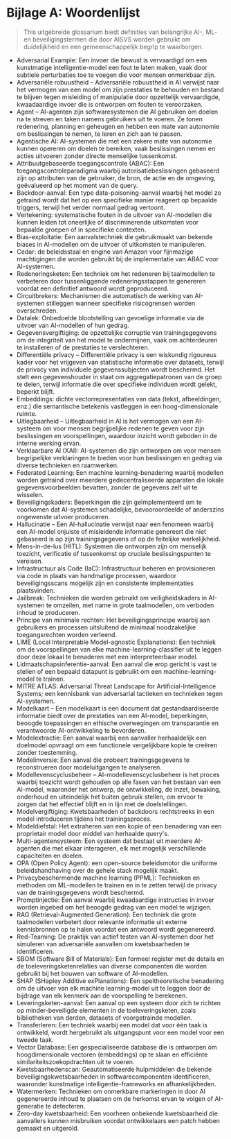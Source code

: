 # Bijlage A: Woordenlijst

>This uitgebreide glossarium biedt definities van belangrijke AI-, ML- en beveiligingstermen die door AISVS worden gebruikt om duidelijkheid en een gemeenschappelijk begrip te waarborgen.

* Adversarial Example: Een invoer die bewust is vervaardigd om een kunstmatige intelligentie-model een fout te laten maken, vaak door subtiele perturbaties toe te voegen die voor mensen onmerkbaar zijn.
  ​
* Adversariële robuustheid – Adversariële robuustheid in AI verwijst naar het vermogen van een model om zijn prestaties te behouden en bestand te blijven tegen misleiding of manipulatie door opzettelijk vervaardigde, kwaadaardige invoer die is ontworpen om fouten te veroorzaken.
  ​
* Agent – AI-agenten zijn softwaresystemen die AI gebruiken om doelen na te streven en taken namens gebruikers uit te voeren. Ze tonen redenering, planning en geheugen en hebben een mate van autonomie om beslissingen te nemen, te leren en zich aan te passen.
  ​
* Agentische AI: AI-systemen die met een zekere mate van autonomie kunnen opereren om doelen te bereiken, vaak beslissingen nemen en acties uitvoeren zonder directe menselijke tussenkomst.
  ​
* Attribuutgebaseerde toegangscontrole (ABAC): Een toegangscontroleparadigma waarbij autorisatiebeslissingen gebaseerd zijn op attributen van de gebruiker, de bron, de actie en de omgeving, geëvalueerd op het moment van de query.
  ​
* Backdoor-aanval: Een type data-poisoning-aanval waarbij het model zo getraind wordt dat het op een specifieke manier reageert op bepaalde triggers, terwijl het verder normaal gedrag vertoont.
  ​
* Vertekening: systematische fouten in de uitvoer van AI-modellen die kunnen leiden tot oneerlijke of discriminerende uitkomsten voor bepaalde groepen of in specifieke contexten.
  ​
* Bias-exploitatie: Een aanvalstechniek die gebruikmaakt van bekende biases in AI-modellen om de uitvoer of uitkomsten te manipuleren.
  ​
* Cedar: de beleidsstaal en engine van Amazon voor fijnmazige machtigingen die worden gebruikt bij de implementatie van ABAC voor AI-systemen.
  ​
* Redeneringsketen: Een techniek om het redeneren bij taalmodellen te verbeteren door tussenliggende redeneringsstappen te genereren voordat een definitief antwoord wordt geproduceerd.
  ​
* Circuitbrekers: Mechanismen die automatisch de werking van AI-systemen stilleggen wanneer specifieke risicogrensen worden overschreden.
  ​
* Datalek: Onbedoelde blootstelling van gevoelige informatie via de uitvoer van AI-modellen of hun gedrag.
  ​
* Gegevensvergiftiging: de opzettelijke corruptie van trainingsgegevens om de integriteit van het model te ondermijnen, vaak om achterdeuren te installeren of de prestaties te verslechteren.
  ​
* Differentiële privacy – Differentiële privacy is een wiskundig rigoureus kader voor het vrijgeven van statistische informatie over datasets, terwijl de privacy van individuele gegevenssubjecten wordt beschermd. Het stelt een gegevenshouder in staat om aggregatiepatronen van de groep te delen, terwijl informatie die over specifieke individuen wordt gelekt, beperkt blijft.
  ​
* Embeddings: dichte vectorrepresentaties van data (tekst, afbeeldingen, enz.) die semantische betekenis vastleggen in een hoog-dimensionale ruimte.
  ​
* Uitlegbaarheid – Uitlegbaarheid in AI is het vermogen van een AI-systeem om voor mensen begrijpelijke redenen te geven voor zijn beslissingen en voorspellingen, waardoor inzicht wordt geboden in de interne werking ervan.
  ​
* Verklaarbare AI (XAI): AI-systemen die zijn ontworpen om voor mensen begrijpelijke verklaringen te bieden voor hun beslissingen en gedrag via diverse technieken en raamwerken.
  ​
* Federated Learning: Een machine learning-benadering waarbij modellen worden getraind over meerdere gedecentraliseerde apparaten die lokale gegevensvoorbeelden bevatten, zonder de gegevens zelf uit te wisselen.
  ​
* Beveiligingskaders: Beperkingen die zijn geïmplementeerd om te voorkomen dat AI-systemen schadelijke, bevooroordeelde of anderszins ongewenste uitvoer produceren.
  ​
* Hallucinatie – Een AI-hallucinatie verwijst naar een fenomeen waarbij een AI-model onjuiste of misleidende informatie genereert die niet gebaseerd is op zijn trainingsgegevens of op de feitelijke werkelijkheid.
  ​
* Mens-in-de-lus (HITL): Systemen die ontworpen zijn om menselijk toezicht, verificatie of tussenkomst op cruciale beslissingspunten te vereisen.
  ​
* Infrastructuur als Code (IaC): Infrastructuur beheren en provisioneren via code in plaats van handmatige processen, waardoor beveiligingsscans mogelijk zijn en consistente implementaties plaatsvinden.
  ​
* Jailbreak: Technieken die worden gebruikt om veiligheidskaders in AI-systemen te omzeilen, met name in grote taalmodellen, om verboden inhoud te produceren.
  ​
* Principe van minimale rechten: Het beveiligingsprincipe waarbij aan gebruikers en processen uitsluitend de minimaal noodzakelijke toegangsrechten worden verleend.
  ​
* LIME (Local Interpretable Model-agnostic Explanations): Een techniek om de voorspellingen van elke machine-learning-classifier uit te leggen door deze lokaal te benaderen met een interpreteerbaar model.
  ​
* Lidmaatschapsinferentie-aanval: Een aanval die erop gericht is vast te stellen of een bepaald datapunt is gebruikt om een machine-learning-model te trainen.
  ​
* MITRE ATLAS: Adversarial Threat Landscape for Artificial-Intelligence Systems; een kennisbank van adversarial tactieken en technieken tegen AI-systemen.
  ​
* Modelkaart – Een modelkaart is een document dat gestandaardiseerde informatie biedt over de prestaties van een AI-model, beperkingen, beoogde toepassingen en ethische overwegingen om transparantie en verantwoorde AI-ontwikkeling te bevorderen.
  ​
* Modelextractie: Een aanval waarbij een aanvaller herhaaldelijk een doelmodel opvraagt om een functionele vergelijkbare kopie te creëren zonder toestemming.
  ​
* Modelinversie: Een aanval die probeert trainingsgegevens te reconstrueren door modeluitgangen te analyseren.
  ​
* Modellevenscyclusbeheer – AI-modellevenscyclusbeheer is het proces waarbij toezicht wordt gehouden op alle fasen van het bestaan van een AI-model, waaronder het ontwerp, de ontwikkeling, de inzet, bewaking, onderhoud en uiteindelijk het buiten gebruik stellen, om ervoor te zorgen dat het effectief blijft en in lijn met de doelstellingen.
  ​
* Modelvergiftiging: Kwetsbaarheden of backdoors rechtstreeks in een model introduceren tijdens het trainingsproces.
  ​
* Modeldiefstal: Het extraheren van een kopie of een benadering van een proprietair model door middel van herhaalde query's.
  ​
* Multi-agentensysteem: Een systeem dat bestaat uit meerdere AI-agenten die met elkaar interageren, elk met mogelijk verschillende capaciteiten en doelen.
  ​
* OPA (Open Policy Agent): een open-source beleidsmotor die uniforme beleidshandhaving over de gehele stack mogelijk maakt.
  ​
* Privacybeschermende machine learning (PPML): Technieken en methoden om ML-modellen te trainen en in te zetten terwijl de privacy van de trainingsgegevens wordt beschermd.
  ​
* Promptinjectie: Een aanval waarbij kwaadaardige instructies in invoer worden ingebed om het beoogde gedrag van een model te wijzigen.
  ​
* RAG (Retrieval-Augmented Generation): Een techniek die grote taalmodellen verbetert door relevante informatie uit externe kennisbronnen op te halen voordat een antwoord wordt gegenereerd.
  ​
* Red-Teaming: De praktijk van actief testen van AI-systemen door het simuleren van adversariële aanvallen om kwetsbaarheden te identificeren.
  ​
* SBOM (Software Bill of Materials): Een formeel register met de details en de toeleveringsketenrelaties van diverse componenten die worden gebruikt bij het bouwen van software of AI-modellen.
  ​
* SHAP (SHapley Additive exPlanations): Een speltheoretische benadering om de uitvoer van elk machine learning-model uit te leggen door de bijdrage van elk kenmerk aan de voorspelling te berekenen.
  ​
* Leveringsketen-aanval: Een aanval op een systeem door zich te richten op minder-beveiligde elementen in de toeleveringsketen, zoals bibliotheken van derden, datasets of voorgetrainde modellen.
  ​
* Transferleren: Een techniek waarbij een model dat voor één taak is ontwikkeld, wordt hergebruikt als uitgangspunt voor een model voor een tweede taak.
  ​
* Vector Database: Een gespecialiseerde database die is ontworpen om hoogdimensionale vectoren (embeddings) op te slaan en efficiënte similariteitszoekopdrachten uit te voeren.
  ​
* Kwetsbaarhedenscan: Geautomatiseerde hulpmiddelen die bekende beveiligingskwetsbaarheden in softwarecomponenten identificeren, waaronder kunstmatige intelligentie-frameworks en afhankelijkheden.
  ​
* Watermerken: Technieken om onmerkbare markeringen in door AI gegenereerde inhoud te plaatsen om de herkomst ervan te volgen of AI-generatie te detecteren.
  ​
* Zero-day kwetsbaarheid: Een voorheen onbekende kwetsbaarheid die aanvallers kunnen misbruiken voordat ontwikkelaars een patch hebben gemaakt en uitgerold.

